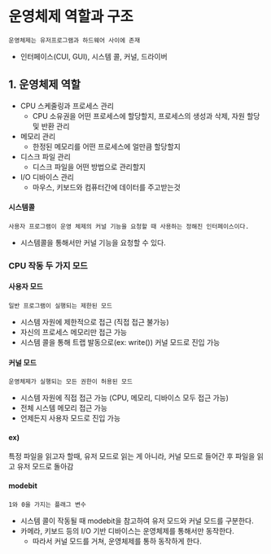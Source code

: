 # 운영체제 역할과 구조
    운영체제는 유저프로그램과 하드웨어 사이에 존재
- 인터페이스(CUI, GUI), 시스템 콜, 커널, 드라이버

## 1. 운영체제 역할
- CPU 스케줄링과 프로세스 관리
    - CPU 소유권을 어떤 프로세스에 할당할지, 프로세스의 생성과 삭제, 자원 할당 및 반환 관리
- 메모리 관리
    - 한정된 메모리를 어떤 프로세스에 얼만큼 할당할지
- 디스크 파일 관리
    - 디스크 파일을 어떤 방법으로 관리할지
- I/O 디바이스 관리
    - 마우스, 키보드와 컴퓨터간에 데이터를 주고받는것

#### 시스템콜
    사용자 프로그램이 운영 체제의 커널 기능을 요청할 때 사용하는 정해진 인터페이스이다. 
- 시스템콜을 통해서만 커널 기능을 요청할 수 있다. 

### CPU 작동 두 가지 모드
#### 사용자 모드 
    일반 프로그램이 실행되는 제한된 모드 
- 시스템 자원에 제한적으로 접근 (직접 접근 불가능)
- 자신의 프로세스 메모리만 접근 가능
- 시스템 콜을 통해 트랩 발동으로(ex: write()) 커널 모드로 진입 가능
#### 커널 모드
    운영체제가 실행되는 모든 권한이 허용된 모드 
- 시스템 자원에 직접 접근 가능 (CPU, 메모리, 디바이스 모두 접근 가능)
- 전체 시스템 메모리 접근 가능
- 언제든지 사용자 모드로 진입 가능

#### ex)
특정 파일을 읽고자 할때, 유저 모드로 읽는 게 아니라, 커널 모드로 들어간 후 파일을 읽고 유저 모드로 돌아감

#### modebit
    1와 0을 가지는 플래그 변수
- 시스템 콜이 작동될 때 modebit을 참고하여 유저 모드와 커널 모드를 구분한다. 
- 카메라, 키보드 등의 I/O 기반 디바이스는 운영체제를 통해서만 동작한다. 
    - 따라서 커널 모드를 거쳐, 운영체제를 통하 동작하게 한다. 